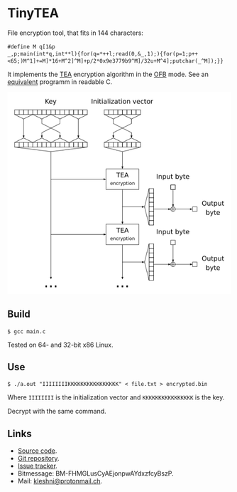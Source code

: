 TinyTEA
=======

File encryption tool, that fits in 144 characters:

```
#define M q[1&p
_,p;main(int*q,int**l){for(q=*++l;read(0,&_,1);){for(p=1;p++<65;)M^1]+=M]*16+M^2]^M]+p/2*0x9e3779b9^M]/32u+M^4];putchar(_^M]);}}
```

It implements the [TEA](https://en.wikipedia.org/wiki/Tiny_Encryption_Algorithm) encryption algorithm in the [OFB](https://en.wikipedia.org/wiki/Output_feedback) mode. See an [equivalent](equivalent.c) programm in readable C.

![Scheme](scheme.png)

Build
-----

```
$ gcc main.c
```

Tested on 64- and 32-bit x86 Linux.

Use
---

```
$ ./a.out "IIIIIIIIKKKKKKKKKKKKKKKK" < file.txt > encrypted.bin
```

Where `IIIIIIII` is the initialization vector and `KKKKKKKKKKKKKKKK` is the key.

Decrypt with the same command.

Links
-----

* [Source code](https://github.com/Kleshni/TinyTEA/archive/master.zip).
* [Git repository](https://github.com/Kleshni/TinyTEA.git).
* [Issue tracker](https://github.com/Kleshni/TinyTEA/issues).
* Bitmessage: BM-FHMGLusCyAEjonpwAYdxzfcyBszP.
* Mail: [kleshni@protonmail.ch](mailto:kleshni@protonmail.ch).
